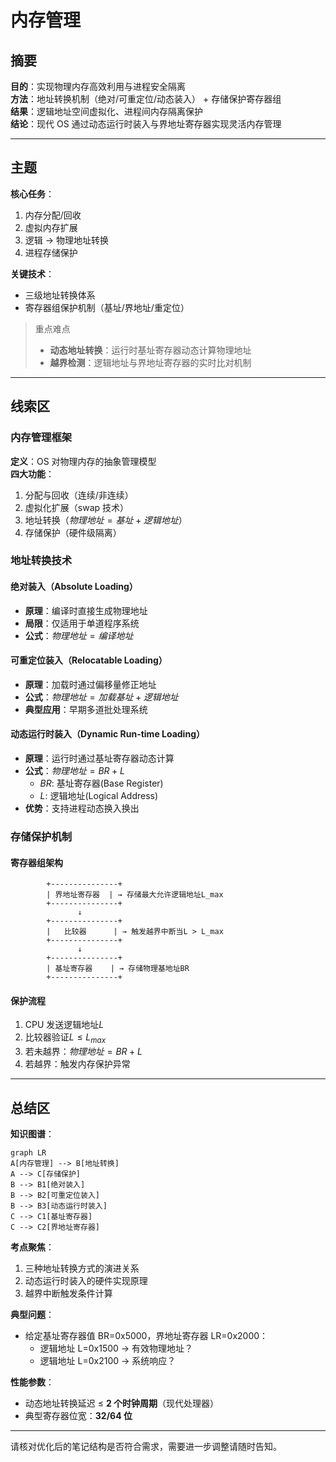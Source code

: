 # 内存管理

## 摘要

**目的**：实现物理内存高效利用与进程安全隔离  
**方法**：地址转换机制（绝对/可重定位/动态装入） + 存储保护寄存器组  
**结果**：逻辑地址空间虚拟化、进程间内存隔离保护  
**结论**：现代 OS 通过动态运行时装入与界地址寄存器实现灵活内存管理

---

## 主题

**核心任务**：

1. 内存分配/回收
2. 虚拟内存扩展
3. 逻辑 → 物理地址转换
4. 进程存储保护

**关键技术**：

- 三级地址转换体系
- 寄存器组保护机制（基址/界地址/重定位）

> 重点难点
>
> - **动态地址转换**：运行时基址寄存器动态计算物理地址
> - **越界检测**：逻辑地址与界地址寄存器的实时比对机制

---

## 线索区

### 内存管理框架

**定义**：OS 对物理内存的抽象管理模型  
**四大功能**：

1. 分配与回收（连续/非连续）
2. 虚拟化扩展（swap 技术）
3. 地址转换（$物理地址=基址+逻辑地址$）
4. 存储保护（硬件级隔离）

### 地址转换技术

#### 绝对装入（Absolute Loading）

- **原理**：编译时直接生成物理地址
- **局限**：仅适用于单道程序系统
- **公式**：$物理地址 = 编译地址$

#### 可重定位装入（Relocatable Loading）

- **原理**：加载时通过偏移量修正地址
- **公式**：$物理地址 = 加载基址 + 逻辑地址$
- **典型应用**：早期多道批处理系统

#### 动态运行时装入（Dynamic Run-time Loading）

- **原理**：运行时通过基址寄存器动态计算
- **公式**：$物理地址 = BR + L$
  - $BR$: 基址寄存器(Base Register)
  - $L$: 逻辑地址(Logical Address)
- **优势**：支持进程动态换入换出

### 存储保护机制

#### 寄存器组架构

```plaintext
        +---------------+
        | 界地址寄存器  | → 存储最大允许逻辑地址L_max
        +---------------+
               ↓
        +---------------+
        |   比较器      | → 触发越界中断当L > L_max
        +---------------+
               ↓
        +---------------+
        | 基址寄存器    | → 存储物理基地址BR
        +---------------+
```

#### 保护流程

1. CPU 发送逻辑地址$L$
2. 比较器验证$L ≤ L_{max}$
3. 若未越界：$物理地址=BR + L$
4. 若越界：触发内存保护异常

---

## 总结区

**知识图谱**：

```mermaid
graph LR
A[内存管理] --> B[地址转换]
A --> C[存储保护]
B --> B1[绝对装入]
B --> B2[可重定位装入]
B --> B3[动态运行时装入]
C --> C1[基址寄存器]
C --> C2[界地址寄存器]
```

**考点聚焦**：

1. 三种地址转换方式的演进关系
2. 动态运行时装入的硬件实现原理
3. 越界中断触发条件计算

**典型问题**：

- 给定基址寄存器值 BR=0x5000，界地址寄存器 LR=0x2000：
  - 逻辑地址 L=0x1500 → 有效物理地址？
  - 逻辑地址 L=0x2100 → 系统响应？

**性能参数**：

- 动态地址转换延迟 ≤ **2 个时钟周期**（现代处理器）
- 典型寄存器位宽：**32/64 位**

---

请核对优化后的笔记结构是否符合需求，需要进一步调整请随时告知。
